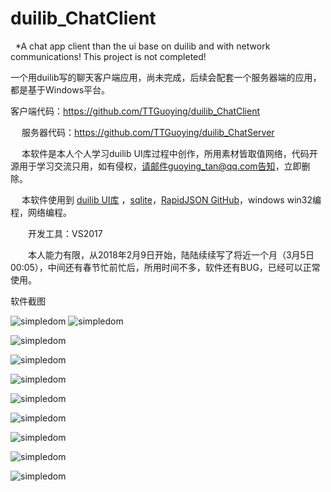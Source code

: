 # duilib_ChatClient
 
*A chat app client than the ui base on duilib and with network communications! This project is not completed!
 

一个用duilib写的聊天客户端应用，尚未完成，后续会配套一个服务器端的应用，都是基于Windows平台。
 

   客户端代码：https://github.com/TTGuoying/duilib_ChatClient

　 服务器代码：https://github.com/TTGuoying/duilib_ChatServer

　 本软件是本人个人学习duilib UI库过程中创作，所用素材皆取值网络，代码开源用于学习交流只用，如有侵权，请邮件guoying_tan@qq.com告知，立即删除。

　 本软件使用到 [duilib UI库](https://github.com/duilib/duilib) ，[sqlite](http://www.sqlite.org/index.html)，[RapidJSON GitHub](https://github.com/Tencent/rapidjson/)，windows win32编程，网络编程。

　　开发工具：VS2017

　　本人能力有限，从2018年2月9日开始，陆陆续续写了将近一个月（3月5日 00:05），中间还有春节忙前忙后，所用时间不多，软件还有BUG，已经可以正常使用。
 
软件截图

![simpledom](Doc/登录.png)
![simpledom](Doc/服务器设置.png)

![simpledom](Doc/注册.png)

![simpledom](Doc/聊天1.png)

![simpledom](Doc/聊天2.png)

![simpledom](Doc/联系人.png)

![simpledom](Doc/添加好友.png)

![simpledom](Doc/好友请求.png)

![simpledom](Doc/客户端界面设计(1).png)

![simpledom](Doc/服务器数据库E-R图.png)
